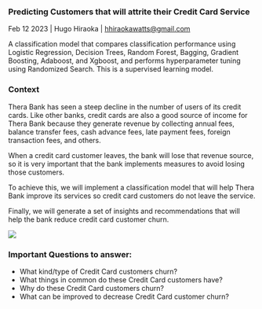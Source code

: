 ### Predicting Customers that will attrite their Credit Card Service

Feb 12 2023 | Hugo Hiraoka | <hhiraokawatts@gmail.com>

A classification model that compares classification performance using Logistic Regression, Decision Trees, Random Forest, Bagging, Gradient Boosting, Adaboost, and Xgboost, and performs hyperparameter tuning using Randomized Search. This is a supervised learning model.

### Context

Thera Bank has seen a steep decline in the number of users of its credit cards. Like other banks, credit cards are also a good source of income for Thera Bank because they generate revenue by collecting annual fees, balance transfer fees, cash advance fees, late payment fees, foreign transaction fees, and others.

When a credit card customer leaves, the bank will lose that revenue source, so it is very important that the bank implements measures to avoid losing those customers.

To achieve this, we will implement a classification model that will help Thera Bank improve its services so credit card customers do not leave the service.

Finally, we will generate a set of insights and recommendations that will help the bank reduce credit card customer churn.

![](https://i.imgur.com/cJDIM9N.jpg)

### Important Questions to answer:

- What kind/type of Credit Card customers churn?
- What things in common do these Credit Card customers have?
- Why do these Credit Card customers churn?
- What can be improved to decrease Credit Card customer churn?
